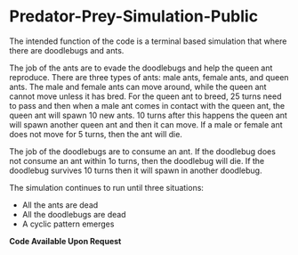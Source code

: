 # Predator-Prey-Simulation-Public
The intended function of the code is a terminal based simulation that where there are doodlebugs and ants. 

The job of the ants are to evade the doodlebugs and help the queen ant reproduce. There are three types of ants: male ants, female ants, and queen ants. The male and female ants can move around, while the queen ant cannot move unless it has bred. For the queen ant to breed, 25 turns need to pass and then when a male ant comes in contact with the queen ant, the queen ant will spawn 10 new ants. 10 turns after this happens the queen ant will spawn another queen ant and then it can move. If a male or female ant does not move for 5 turns, then the ant will die.  

The job of the doodlebugs are to consume an ant. If the doodlebug does not consume an ant within 1o turns, then the doodlebug will die. If the doodlebug survives 10 turns then it will spawn in another doodlebug.  

The simulation continues to run until three situations:  
* All the ants are dead
* All the doodlebugs are dead
* A cyclic pattern emerges
  
**Code Available Upon Request**
